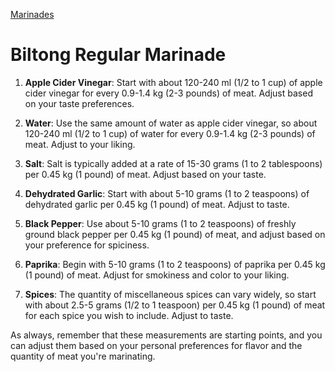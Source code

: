 <link rel="stylesheet" href="../../styles.css">

[Marinades](../Marinades)

# Biltong Regular Marinade

1. **Apple Cider Vinegar**: Start with about 120-240 ml (1/2 to 1 cup) of apple cider vinegar for every 0.9-1.4 kg (2-3 pounds) of meat. Adjust based on your taste preferences.

2. **Water**: Use the same amount of water as apple cider vinegar, so about 120-240 ml (1/2 to 1 cup) of water for every 0.9-1.4 kg (2-3 pounds) of meat. Adjust to your liking.

3. **Salt**: Salt is typically added at a rate of 15-30 grams (1 to 2 tablespoons) per 0.45 kg (1 pound) of meat. Adjust based on your taste.

4. **Dehydrated Garlic**: Start with about 5-10 grams (1 to 2 teaspoons) of dehydrated garlic per 0.45 kg (1 pound) of meat. Adjust to taste.

5. **Black Pepper**: Use about 5-10 grams (1 to 2 teaspoons) of freshly ground black pepper per 0.45 kg (1 pound) of meat, and adjust based on your preference for spiciness.

6. **Paprika**: Begin with 5-10 grams (1 to 2 teaspoons) of paprika per 0.45 kg (1 pound) of meat. Adjust for smokiness and color to your liking.

7. **Spices**: The quantity of miscellaneous spices can vary widely, so start with about 2.5-5 grams (1/2 to 1 teaspoon) per 0.45 kg (1 pound) of meat for each spice you wish to include. Adjust to taste.

As always, remember that these measurements are starting points, and you can adjust them based on your personal preferences for flavor and the quantity of meat you're marinating.